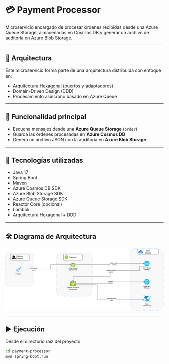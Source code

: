 # 💳 Payment Processor

Microservicio encargado de procesar órdenes recibidas desde una Azure Queue Storage, almacenarlas en Cosmos DB y generar un archivo de auditoría en Azure Blob Storage.

---

## 📐 Arquitectura

Este microservicio forma parte de una arquitectura distribuida con enfoque en:
- Arquitectura Hexagonal (puertos y adaptadores)
- Domain-Driven Design (DDD)
- Procesamiento asíncrono basado en Azure Queue

---

## 🚀 Funcionalidad principal

- Escucha mensajes desde una **Azure Queue Storage** (`order`)
- Guarda las órdenes procesadas en **Azure Cosmos DB**
- Genera un archivo JSON con la auditoría en **Azure Blob Storage**

---

## 🧱 Tecnologías utilizadas

- Java 17
- Spring Boot
- Maven
- Azure Cosmos DB SDK
- Azure Blob Storage SDK
- Azure Queue Storage SDK
- Reactor Core (opcional)
- Lombok
- Arquitectura Hexagonal + DDD

---

## 🛠️ Diagrama de Arquitectura

![Arquitectura del sistema](docs/arquitectura.png)

---

## ▶️ Ejecución

Desde el directorio raíz del proyecto:

```bash
cd payment-processor
mvn spring-boot:run
